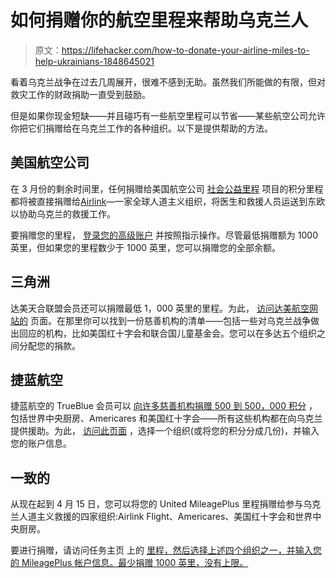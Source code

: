 # 如何捐赠你的航空里程来帮助乌克兰人

> 原文：<https://lifehacker.com/how-to-donate-your-airline-miles-to-help-ukrainians-1848645021>

看着乌克兰战争在过去几周展开，很难不感到无助。虽然我们所能做的有限，但对救灾工作的财政捐助一直受到鼓励。



但是如果你现金短缺——并且碰巧有一些航空里程可以节省——某些航空公司允许你把它们捐赠给在乌克兰工作的各种组织。以下是提供帮助的方法。

## 美国航空公司

在 3 月份的剩余时间里，任何捐赠给美国航空公司 [社会公益里程](https://www.aa.com/i18n/customer-service/about-us/let-good-take-flight/social-good.jsp) 项目的积分里程都将被直接捐赠给[Airlink](https://airlinkflight.org/)—一家全球人道主义组织，将医生和救援人员运送到东欧以协助乌克兰的救援工作。

要捐赠您的里程， [登录您的高级账户](https://www.aa.com/loyalty/login?uri=/loyalty/login&previousPage=%2Fdonate-miles%2Fdonate%3Fcd%3D140901%26gc%3DADV%26cc%3DXTL%26cp%3DKids&continueUrl=%2Fdonate-miles%2Fdonate%3Fcd%3D140901%26gc%3DADV%26cc%3DXTL%26cp%3DKids) 并按照指示操作。尽管最低捐赠额为 1000 英里，但如果您的里程数少于 1000 英里，您可以捐赠您的全部余额。

## 三角洲

达美天合联盟会员还可以捐赠最低 1，000 英里的里程。为此， [访问达美航空网站的](https://www.delta.com/buygftxfer/displayDonateMiles.action) 页面。在那里你可以找到一份慈善机构的清单——包括一些对乌克兰战争做出回应的机构，比如美国红十字会和联合国儿童基金会。您可以在多达五个组织之间分配您的捐款。

## 捷蓝航空

捷蓝航空的 TrueBlue 会员可以 [向许多慈善机构捐赠 500 到 500，000 积分](https://www.jetblue.com/jetblue-for-good/giving/trueblue-points-donation-platform) ，包括世界中央厨房、Americares 和美国红十字会——所有这些机构都在向乌克兰提供援助。为此， [访问此页面](https://trueblue.jetblue.com/donate-points) ，选择一个组织(或将您的积分分成几份)，并输入您的账户信息。

## 一致的

从现在起到 4 月 15 日，您可以将您的 United MileagePlus 里程捐赠给参与乌克兰人道主义救援的四家组织:Airlink Flight、Americares、美国红十字会和世界中央厨房。

要进行捐赠，请访问任务主页 上的 [里程，然后选择上述四个组织之一，并输入您的 MileagePlus 帐户信息。最少捐赠 1000 英里，没有上限。](https://donate.mileageplus.com/Donate)